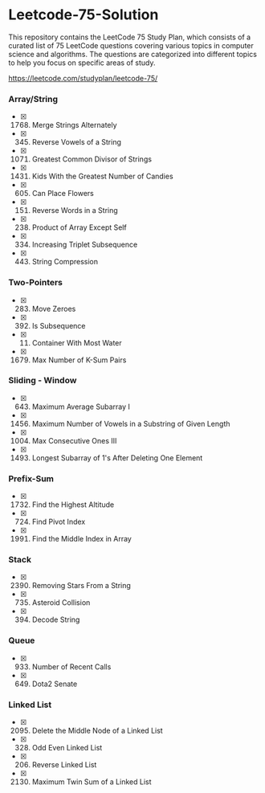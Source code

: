 # Leetcode-75-Solution
This repository contains the LeetCode 75 Study Plan, which consists of a curated list of 75 LeetCode questions covering various topics in computer science and algorithms. The questions are categorized into different topics to help you focus on specific areas of study.

https://leetcode.com/studyplan/leetcode-75/


### Array/String

- [x] 1768. Merge Strings Alternately
- [x] 345. Reverse Vowels of a String
- [x] 1071. Greatest Common Divisor of Strings
- [x] 1431. Kids With the Greatest Number of Candies
- [x] 605. Can Place Flowers
- [x] 151. Reverse Words in a String
- [x] 238. Product of Array Except Self
- [x] 334. Increasing Triplet Subsequence
- [x] 443. String Compression


### Two-Pointers

- [x] 283. Move Zeroes
- [x] 392. Is Subsequence
- [x] 11. Container With Most Water
- [x] 1679. Max Number of K-Sum Pairs


### Sliding - Window

- [x] 643. Maximum Average Subarray I
- [x] 1456. Maximum Number of Vowels in a Substring of Given Length
- [x] 1004. Max Consecutive Ones III
- [x] 1493. Longest Subarray of 1's After Deleting One Element

### Prefix-Sum

- [x] 1732. Find the Highest Altitude
- [x] 724. Find Pivot Index
- [x] 1991. Find the Middle Index in Array

### Stack

- [x] 2390. Removing Stars From a String
- [x] 735. Asteroid Collision
- [x] 394. Decode String
### Queue

- [x] 933. Number of Recent Calls
- [x] 649. Dota2 Senate

### Linked List

- [x] 2095. Delete the Middle Node of a Linked List
- [x] 328. Odd Even Linked List
- [x] 206. Reverse Linked List
- [x] 2130. Maximum Twin Sum of a Linked List
